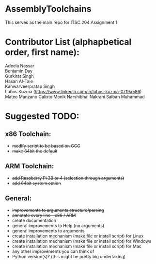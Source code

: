 # AssemblyToolchains
This serves as the main repo for ITSC 204 Assignment 1

# Contributor List (alphapbetical order, first name):
Adeela Nassar  
Benjamin Day  
Gurkirat Singh  
Hasan Al-Taie  
Kanwarveerpratap Singh  
Lubos Kuzma (https://www.linkedin.com/in/lubos-kuzma-0719a586)  
Mateo Manzano Calixto
Monik Narshibhai Nakrani
Saiban Muhammad  



# Suggested TODO:
## x86 Toolchain:
- ~~modify script to be based on GCC~~
- ~~make 64bit the default~~

## ARM Toolchain:
- ~~add Raspberry Pi 3B or 4 (selection through arguments)~~
- ~~add 64bit system option~~

## General:
- ~~improvements to arguments structure/parsing~~
- ~~annotate every line - x86 / ARM~~
- create documentation
- general improvements to Help (no arguments)
- general improvements to arguments
- create installation mechanism (make file or install script) for Linux
- create installation mechanism (make file or install script) for Windows
- create installation mechanism (make file or install script) for Mac
- any other improvements you can think of
- Python version(s)? (this might be pretty big undertaking)


